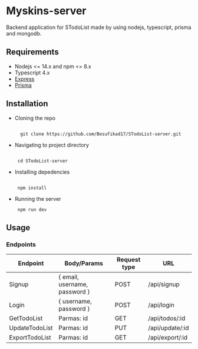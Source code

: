 # Myskins-server

<p>Backend application for STodoList made by using nodejs, typescript, prisma and mongodb.</p>

## Requirements

- Nodejs <= 14.x and npm <= 8.x
- Typescript 4.x
- [Express](https://expressjs.com/) 
- [Prisma](https://www.prisma.io/)

## Installation

- Cloning the repo
  
  ```console
   
    git clone https://github.com/Besufikad17/STodoList-server.git

   ```
- Navigating to project directory

    ```console

     cd STodoList-server
    ```
- Installing depedencies

    ```console

     npm install
    ```
- Running the server
   
   ```console
    npm run dev
   ```

## Usage

### Endpoints

| Endpoint       | Body/Params                    | Request type | URL             |
|----------------|--------------------------------|--------------|-----------------|
| Signup         | { email, username, password }  | POST         | /api/signup     |
| Login          | { username, password }         | POST         | /api/login      |
| GetTodoList    | Parmas: id <string>            | GET          | /api/todos/:id  |
| UpdateTodoList | Parmas: id <string>            | PUT          | /api/update/:id |
| ExportTodoList | Parmas: id <string>            | GET          | /api/export/:id |
